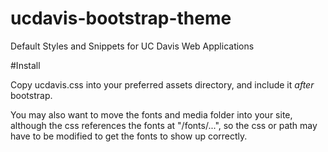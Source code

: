 # ucdavis-bootstrap-theme
Default Styles and Snippets for UC Davis Web Applications

#Install

Copy ucdavis.css into your preferred assets directory, and include it *after* bootstrap.

You may also want to move the fonts and media folder into your site, although the css references the fonts at "/fonts/...", so the css or path may have to be modified to get the fonts to show up correctly.
